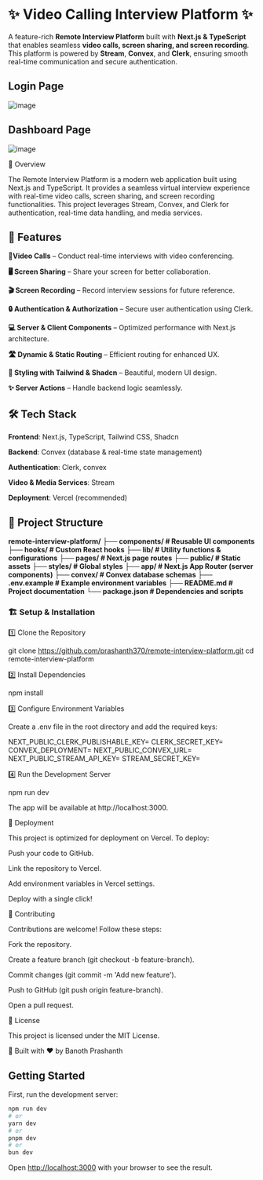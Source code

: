 #                                ✨ Video Calling Interview Platform ✨
A feature-rich **Remote Interview Platform** built with **Next.js & TypeScript** that enables seamless **video calls, screen sharing, and screen recording**. This platform is powered by **Stream**, **Convex**, and **Clerk**, ensuring smooth real-time communication and secure authentication.

## Login Page
![image](https://github.com/user-attachments/assets/ea81e98c-ed54-4b17-9c04-91bdaf90f574)

## Dashboard Page
![image](https://github.com/user-attachments/assets/15b395a3-1da7-464e-b0a2-883e3bdd14a8)


🚀 Overview

The Remote Interview Platform is a modern web application built using Next.js and TypeScript. It provides a seamless virtual interview experience with real-time video calls, screen sharing, and screen recording functionalities. This project leverages Stream, Convex, and Clerk for authentication, real-time data handling, and media services.

## 📌 Features

**🎥Video Calls**  – Conduct real-time interviews with video conferencing.

**🖥️ Screen Sharing** – Share your screen for better collaboration.

**🎬 Screen Recording** – Record interview sessions for future reference.

**🔒 Authentication & Authorization** – Secure user authentication using Clerk.

**💻 Server & Client Components** – Optimized performance with Next.js architecture.

**🛣️ Dynamic & Static Routing** – Efficient routing for enhanced UX.

**🎨 Styling with Tailwind & Shadcn** – Beautiful, modern UI design.

**✨ Server Actions** – Handle backend logic seamlessly.

## 🛠️ Tech Stack

**Frontend**: Next.js, TypeScript, Tailwind CSS, Shadcn

**Backend**: Convex (database & real-time state management)

**Authentication**: Clerk, convex

**Video & Media Services**: Stream

**Deployment**: Vercel (recommended)

## 📂 Project Structure

**remote-interview-platform/**
**├── components/          # Reusable UI components**
**├── hooks/               # Custom React hooks**
**├── lib/                 # Utility functions & configurations**
**├── pages/               # Next.js page routes**
**├── public/              # Static assets**
**├── styles/              # Global styles**
**├── app/                 # Next.js App Router (server components)**
**├── convex/              # Convex database schemas**
**├── .env.example         # Example environment variables**
**├── README.md            # Project documentation**
**└── package.json         # Dependencies and scripts**

### 🏗️ Setup & Installation

1️⃣ Clone the Repository

git clone https://github.com/prashanth370/remote-interview-platform.git
cd remote-interview-platform

2️⃣ Install Dependencies

npm install

3️⃣ Configure Environment Variables

Create a .env file in the root directory and add the required keys:

NEXT_PUBLIC_CLERK_PUBLISHABLE_KEY=
CLERK_SECRET_KEY=
CONVEX_DEPLOYMENT=
NEXT_PUBLIC_CONVEX_URL=
NEXT_PUBLIC_STREAM_API_KEY=
STREAM_SECRET_KEY=

4️⃣ Run the Development Server

npm run dev

The app will be available at http://localhost:3000.

🚀 Deployment

This project is optimized for deployment on Vercel. To deploy:

Push your code to GitHub.

Link the repository to Vercel.

Add environment variables in Vercel settings.

Deploy with a single click!

🤝 Contributing

Contributions are welcome! Follow these steps:

Fork the repository.

Create a feature branch (git checkout -b feature-branch).

Commit changes (git commit -m 'Add new feature').

Push to GitHub (git push origin feature-branch).

Open a pull request.

📄 License

This project is licensed under the MIT License.

🚀 Built with ❤️ by Banoth Prashanth


## Getting Started

First, run the development server:

```bash
npm run dev
# or
yarn dev
# or
pnpm dev
# or
bun dev
```

Open [http://localhost:3000](http://localhost:3000) with your browser to see the result.


